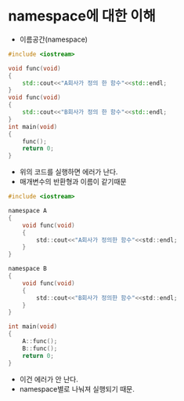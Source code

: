# namespace에 대한 이해

- 이름공간(namespace)

```c++
#include <iostream>

void func(void)
{
    std::cout<<"A회사가 정의 한 함수"<<std::endl;
}
void func(void)
{
    std::cout<<"B회사가 정의 한 함수"<<std::endl;
}
int main(void)
{
	func();
	return 0;
}
```
- 위의 코드를 실행하면 에러가 난다.   
- 매개변수의 반환형과 이름이 같기때문


```c
#include <iostream>

namespace A
{
	void func(void)
	{
		std::cout<<"A회사가 정의한 함수"<<std::endl;
	}
}

namespace B
{
	void func(void)
	{
		std::cout<<"B회사가 정의한 함수"<<std::endl;
	}
}

int main(void)
{
	A::func();
	B::func();
	return 0;
}
```
- 이건 에러가 안 난다.
- namespace별로 나눠져 실행되기 때문.


